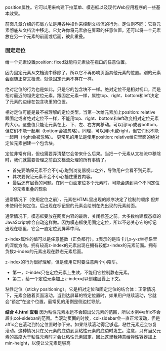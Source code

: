 position属性。它可以用来构建下拉菜单、模态框以及现代Web应用程序的一些基本效果。

前面几章介绍的布局方法是用各种操作来控制文档流的行为。定位则不同：它将元素彻底从文档流中移走。它允许你将元素放在屏幕的任意位置。还可以将一个元素放在另一个元素的前面或后面，彼此重叠。

### 固定定位
给一个元素设置position: fixed就能将元素放在视口的任意位置。

因为固定元素从文档流中移除了，所以它不再影响页面其他元素的位置。别的元素会跟随正常文档流，就像固定元素不存在一样。

绝对定位的行为也是如此，只是它的包含块不一样。绝对定位不是相对视口，而是相对最近的祖先定位元素。跟固定元素一样，属性top、right、bottom和left决定了元素的边缘在包含块里的位置。

相对定位可能是最不被理解的定位类型。当第一次给元素加上position: relative
跟固定或者绝对定位不一样，不能用top、right、bottom和left改变相对定位元素的大小。这些值只能让元素在上、下、左、右方向移动。可以用top或者bottom，但它们不能一起用（bottom会被忽略）。同理，可以用left或right，但它们也不能一起用（right会被忽略）。
更常见的用法是使用position: relative给它里面的绝对定位元素创建一个包含块。


定位非常有用，但也需要弄清楚它会带来什么后果。当把一个元素从文档流中移除时，我们就需要管理之前由文档流处理的所有事情了。

* 首先要确保元素不会不小心跑到浏览器视口之外，导致用户会看不到元素。
* 其次要保证元素不会不小心挡住重要内容。
* 最后还有层叠的问题。在同一页面定位多个元素时，可能会遇到两个不同定位的元素重叠的现象

通常情况下（使用定位之前），元素在HTML里出现的顺序决定了绘制的顺序
但并未使用任何定位。后出现在标记里的元素会绘制在先出现的元素前面。

通常情况下，模态框要放在网页内容的最后，</body>关闭标签之前。大多数构建模态框的JavaScript库会自动这样做。因为模态框使用固定定位，所以不必关心它的标记出现在哪里，它会一直定位到屏幕中间。

z-index属性的值可以是任意整数（正负都行）。z表示的是笛卡儿x-y-z坐标系里的深度方向。拥有较高z-index的元素出现在拥有较低z-index的元素前面。拥有负数z-index的元素出现在静态元素后面。

z-index的行为很好理解，但是使用它时要注意两个小陷阱。
* 第一，z-index只在定位元素上生效，不能用它控制静态元素。
* 第二，给一个定位元素加上z-index可以创建层叠上下文。


粘性定位（sticky positioning）。它是相对定位和固定定位的结合体：正常情况下，元素会随着页面滚动，当到达屏幕的特定位置时，如果用户继续滚动，它就会“锁定”在这个位置。最常见的用例是侧边栏导航。

**结合 4.html 查看**
因为粘性元素永远不会超出父元素的范围，所以本例中affix不会超出col-sidebar的范围。当滚动页面的时候，col-sidebar会一直正常滚动，但是affix会在滚动到特定位置时停下来。如果继续滚动得足够远，粘性元素还会恢复滚动。这种情况只在父元素的底边到达粘性元素的底边时发生。注意，只有当父元素的高度大于粘性元素时才会让粘性元素固定，因此这里我特意给弹性容器加上min-height，以便让父元素足够高